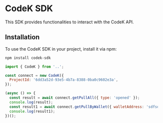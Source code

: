 # CodeK SDK

This SDK provides functionalities to interact with the CodeK API.

## Installation

To use the CodeK SDK in your project, install it via npm:

```bash
npm install codek-sdk
```

```js
import { CodeK } from '..';

const connect = new CodeK({
  ProjectId: '6dd3a52d-93e5-4b7a-8388-0ba0c9602e3a',
});

(async () => {
  const result = await connect.getPullAll({ type: 'opened' });
  console.log(result);
  const result1 = await connect.getPullByWallet({ walletAddress: 'sdfsdg', type: 'opened' });
  console.log(result1);
})();
```
